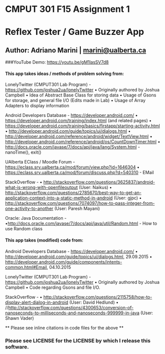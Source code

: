 # CMPUT 301 F15 Assignment 1
# Reflex Tester / Game Buzzer App

## Author: Adriano Marini | marini@ualberta.ca

###YouTube Demo: https://youtu.be/gM1lasSV7d8

#### This app takes ideas / methods of problem solving from:

LonelyTwitter (CMPUT301 Lab Program) - https://github.com/joshua2ua/lonelyTwitter
    • Originally authored by Joshua Campbell 
    • Idea of Abstract Base Class for storing data
    • Usage of Gsons for storage, and general file I/O (Edits made in Lab)
    • Usage of Array Adapters to display information

Android Developers Database - https://developer.android.com/
    • https://developer.android.com/training/index.html (and related pages)
    • https://developer.android.com/training/basics/firstapp/starting-activity.html
    • http://developer.android.com/guide/topics/ui/dialogs.html
    • http://developer.android.com/reference/android/widget/TextView.html
    • http://developer.android.com/reference/android/os/CountDownTimer.html
    • http://docs.oracle.com/javase/7/docs/api/java/lang/System.html - nanoTime(), exit()


UAlberta EClass / Moodle Forum - https://eclass.srv.ualberta.ca/mod/forum/view.php?id=1646304
    • https://eclass.srv.ualberta.ca/mod/forum/discuss.php?d=540310 - EMail
    

StackOverflow - 
    • http://stackoverflow.com/questions/3625837/android-what-is-wrong-with-openfileoutput (User: Naikus)
    • http://stackoverflow.com/questions/2785670/best-way-to-get-an-application-context-into-a-static-method-in-android (User: gjpc)
    • http://stackoverflow.com/questions/7074097/how-to-pass-integer-from-one-activity-to-another (User: Paresh Mayani)

Oracle: Java Documentation -
    •http://docs.oracle.com/javase/7/docs/api/java/util/Random.html - How to use Random class
    


#### This app takes (modified) code from:
Android Developers Database - https://developer.android.com/
    • http://developer.android.com/guide/topics/ui/dialogs.html, 29.09.2015
    • http://developer.android.com/guide/components/intents-common.html#Email, 04.10.2015

LonelyTwitter (CMPUT301 Lab Program) - https://github.com/joshua2ua/lonelyTwitter
    • Originally authored by Joshua Campbell 
    • Code regarding Gsons and file I/O.

StackOverflow -
    • http://stackoverflow.com/questions/2115758/how-to-display-alert-dialog-in-android (User: David Hedlund)
    • //http://stackoverflow.com/questions/4300653/conversion-of-nanoseconds-to-milliseconds-and-nanoseconds-999999-in-java (User: Shawn Vader)
    

** Please see inline citations in code files for the above **


### Please see LICENSE for the LICENSE by which I release this software. 
